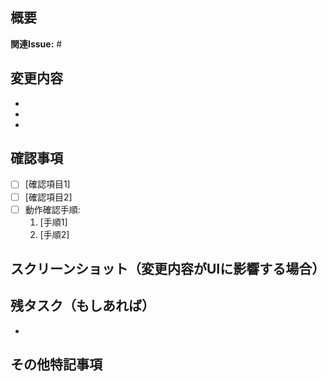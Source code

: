 <!-- プルリクエストの目的を簡潔に記述してください -->
## 概要

<!-- このプルリクエストで解決しようとしているIssue番号を記述してください -->
<!-- 例: Closes #123, Fixes #456 -->
**関連Issue:** #

## 変更内容

<!-- 具体的にどのような変更を行ったのか、箇条書きで記述してください -->
-
-
-

## 確認事項

<!-- レビュアー（今回はご自身）に確認してほしい点や、動作確認の手順などを記述してください -->
- [ ] [確認項目1]
- [ ] [確認項目2]
- [ ] 動作確認手順:
    1. [手順1]
    2. [手順2]

## スクリーンショット（変更内容がUIに影響する場合）

<!-- UI変更がある場合は、変更前後のスクリーンショットを貼り付けてください -->

## 残タスク（もしあれば）

<!-- このPRでは対応しないが、関連する残タスクがあれば記述してください -->
-

## その他特記事項

<!-- その他、レビュアーに伝えたいことがあれば記述してください -->
